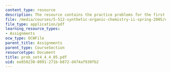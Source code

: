 ```yaml
---
content_type: resource
description: The resource contains the practice problems for the first exam.
file: /media/courses/5-512-synthetic-organic-chemistry-ii-spring-2005/ee8502300091271bb872d474af930fb2_prob_set4_4_4_05.pdf
file_type: application/pdf
learning_resource_types:
- Assignments
ocw_type: OCWFile
parent_title: Assignments
parent_type: CourseSection
resourcetype: Document
title: prob_set4_4_4_05.pdf
uid: ee850230-0091-271b-b872-d474af930fb2
---
```

